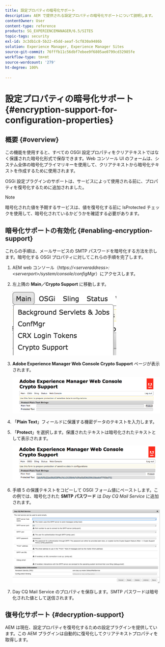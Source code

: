 ```yaml
---
title: 設定プロパティの暗号化サポート
description: AEM で提供される設定プロパティの暗号化サポートについて説明します。
contentOwner: User
content-type: reference
products: SG_EXPERIENCEMANAGER/6.5/SITES
topic-tags: security
exl-id: 3c3db1c8-5b22-45dd-aeaf-5cf830a9486b
solution: Experience Manager, Experience Manager Sites
source-git-commit: 76fffb11c56dbf7ebee9f6805ae0799cd32985fe
workflow-type: tm+mt
source-wordcount: '279'
ht-degree: 100%

---
```


# 設定プロパティの暗号化サポート{#encryption-support-for-configuration-properties}

## 概要 {#overview}

この機能を使用すると、すべての OSGI 設定プロパティをクリアテキストではなく保護された暗号化形式で保存できます。Web コンソール UI のフォームは、システム全体の暗号化プライマリキーを使用して、クリアテキストから暗号化テキストを作成するために使用されます。

OSGi 設定プラグインのサポートは、サービスによって使用される前に、プロパティを復号化するために追加されました。

>[!NOTE]
>
>暗号化された値を予期するサービスは、値を復号化する前に IsProtected チェックを使用して、暗号化されているかどうかを確認する必要があります。

## 暗号化サポートの有効化 {#enabling-encryption-support}

これらの手順は、メールサービスの SMTP パスワードを暗号化する方法を示します。暗号化する OSGI プロパティに対してこれらの手順を完了します。

1. AEM web コンソール（*https://&lt;serveraddress>:&lt;serverport>/system/console/configMgr*）にアクセスします。
1. 左上隅の **Main／Crypto Support** に移動します。

   ![chlimage_1-325](assets/chlimage_1-325.png)

1. **Adobe Experience Manager Web Console Crypto Support** ページが表示されます。

   ![screen_shot_2018-08-01at113417am](assets/screen_shot_2018-08-01at113417am.png)

1. 「**Plain Text**」フィールドに保護する機密データのテキストを入力します。
1. 「**Protect**」を選択します。保護されたテキストは暗号化されたテキストとして表示されます。

   ![screen_shot_2018-08-01at113844am](assets/screen_shot_2018-08-01at113844am.png)

1. 手順 5 の保護テキストをコピーして OSGI フォーム値にペーストします。この例では、暗号化された **SMTP パスワード** は *Day CQ Mail Service* に追加されます。

   ![screen_shot_2016-12-18at105809pm](assets/screen_shot_2016-12-18at105809pm.png)

1. Day CQ Mail Service のプロパティを保存します。SMTP パスワードは暗号化された値として送信されます。

## 復号化サポート {#decryption-support}

AEM は現在、設定プロパティを復号化するための設定プラグインを提供しています。この AEM プラグインは自動的に復号化してクリアテキストプロパティを取得します。
